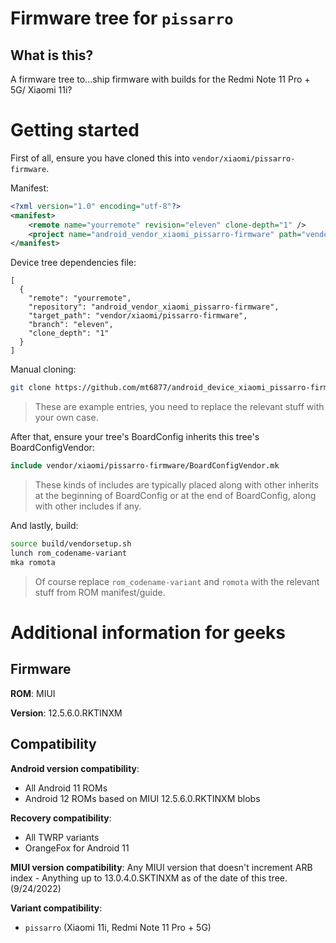 # Firmware tree for `pissarro`

## What is this?

A firmware tree to...ship firmware with builds for the
Redmi Note 11 Pro + 5G/ Xiaomi 11i?

# Getting started

First of all, ensure you have cloned this into
`vendor/xiaomi/pissarro-firmware`.

Manifest:

```xml
<?xml version="1.0" encoding="utf-8"?>
<manifest>
    <remote name="yourremote" revision="eleven" clone-depth="1" />
    <project name="android_vendor_xiaomi_pissarro-firmware" path="vendor/xiaomi/pissarro-firmware" remote="yourremote" />
</manifest>
```

Device tree dependencies file:

```
[
  {
    "remote": "yourremote",
    "repository": "android_vendor_xiaomi_pissarro-firmware",
    "target_path": "vendor/xiaomi/pissarro-firmware",
    "branch": "eleven",
    "clone_depth": "1"
  }
]
```

Manual cloning:

```bash
git clone https://github.com/mt6877/android_device_xiaomi_pissarro-firmware -b eleven vendor/xiaomi/pissarro-firmware --depth=1 --no-tags --single-branch
```

> These are example entries, you need to replace the relevant stuff
> with your own case.

After that, ensure your tree's BoardConfig inherits this tree's BoardConfigVendor:

```makefile
include vendor/xiaomi/pissarro-firmware/BoardConfigVendor.mk
```

> These kinds of includes are typically placed along with other
> inherits at the beginning of BoardConfig or at the end of
> BoardConfig, along with other includes if any.

And lastly, build:

```bash
source build/vendorsetup.sh
lunch rom_codename-variant
mka romota
```

> Of course replace `rom_codename-variant` and `romota` with the
> relevant stuff from ROM manifest/guide.

# Additional information for geeks

## Firmware

**ROM**: MIUI

**Version**: 12.5.6.0.RKTINXM

## Compatibility

**Android version compatibility**:
* All Android 11 ROMs
* Android 12 ROMs based on MIUI 12.5.6.0.RKTINXM blobs

**Recovery compatibility**:
* All TWRP variants
* OrangeFox for Android 11

**MIUI version compatibility**: Any MIUI version that doesn't increment
ARB index - Anything up to 13.0.4.0.SKTINXM as of the date of this tree.
(9/24/2022)

**Variant compatibility**:
* `pissarro` (Xiaomi 11i, Redmi Note 11 Pro + 5G)
